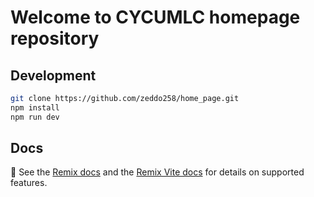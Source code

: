 # Welcome to CYCUMLC homepage repository



## Development
```sh
git clone https://github.com/zeddo258/home_page.git
npm install
npm run dev 
```

## Docs
📖 See the [Remix docs](https://remix.run/docs) and the [Remix Vite docs](https://remix.run/docs/en/main/future/vite) for details on supported features.


